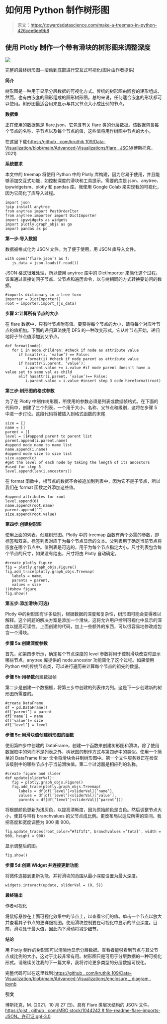 # 如何用 Python 制作树形图

> 原文：<https://towardsdatascience.com/make-a-treemap-in-python-426cee6ee9b8>

## 使用 Plotly 制作一个带有滑块的树形图来调整深度

![](img/bd3ba771ef4812670c95d0c3e55d711b.png)

完整的最终树形图—滚动到底部进行交互式可视化(图片由作者提供)

**简介**

树形图是一种用于显示分层数据的可视化方式。传统的树形图由嵌套的矩形组成，然而，也有由嵌套的圆形组成的圆形树形图。总的来说，任何适合嵌套的形状都可以使用。树形图最适合用来显示与其父节点大小成比例的节点。

**数据集**

正在使用的数据集是 flare.json，它包含有关 flare 类的分层数据。该数据包含每个节点的名称、子节点以及每个节点的值，这些值将用作树图中节点的大小。

在这里下载:[https://github . com/kruthik 109/Data-Visualization/blob/main/Advanced-Visualizations/flare . JSON](https://github.com/kruthik109/Data-Visualization/blob/main/Advanced-Visualizations/flare.json)(博斯托克，2021)

**系统要求**

本文中的 treemap 将使用 Python 中的 Plotly 库构建，因为它易于使用，并且能够添加交互式功能，如控制深度的滑块和工具提示。需要的库是 json、anytree、ipywidgetsm、plotly 和 pandas 库。我使用 Google Colab 来实现我的可视化，因为它简化了库导入过程。

```
import json
!pip install anytree
from anytree import PostOrderIter
from anytree.importer import DictImporter
import ipywidgets as widgets
import plotly.graph_objs as go
import pandas as pd
```

**第一步:导入数据**

数据被格式化为 JSON 文件。为了便于使用，用 JSON 库导入文件。

```
with open(‘flare.json’) as f:
   js_data = json.loads(f.read())
```

JSON 格式很难处理，所以使用 anytree 库中的 DictImporter 来简化这个过程。该库通过直接访问子节点、父节点和遍历命令，以与树相同的方式转换要访问的数据。

```
#imports dictionary in a tree form
importer = DictImporter()
root = importer.import_(js_data)
```

**步骤 2:计算所有节点的大小**

在 flare 数据中，只有叶节点附有值。要获得每个节点的大小，请将每个对应叶节点的值相加。下面的递归算法使用 DFS 的一种改变形式，它从叶节点开始，递归地将子节点值添加到父节点。

```
def format(node):
   for i in node.children: #check if node as attribute value
      if hasattr(i, ‘value’) == False:
          format(i) #check if node parent as attribute value
      if hasattr(i.parent, ‘value’):
         i.parent.value += i.value #if node parent doesn’t have a value set to same val as child
      elif hasattr(i.parent, ‘value’)== False:
         i.parent.value = i.value #insert step 3 code hereformat(root)
```

**第三步:树形图的格式参数**

为了在 Plotly 中制作树形图，所使用的参数必须是列表或数据帧格式。在下面的代码中，创建了三个列表，一个用于大小、名称、父节点和级别，这将在步骤 5 中进一步讨论。这段代码将被插入到格式函数的末尾

```
size = []
name = []
parent = []
level = []#append parent to parent list
parent.append(i.parent.name)
#append node name to name list
name.append(i.name)
#append node size to size list
size.append(c)
#get the level of each node by taking the length of its ancestors
#used for step 5
level.append(len(i.ancestors))
```

在 format 函数中，根节点的数据不会被追加到列表中，因为它不是子节点，所以我们在 format 函数之外添加这些值。

```
#append attributes for root
level.append(0)
name.append(root.name)
parent.append(“”)
size.append(root.value)
```

**第四步:创建树形图**

使用上面的列表，创建树形图。Plotly 中的 treemap 函数有两个必需的参数，即标签和双亲。标签列表对应于为每个节点显示的文本。父列表用于确定当前节点将嵌套在哪个节点中。值列表是可选的，用于为每个节点指定大小。尺寸列表包含每个节点的尺寸，如果没有给出，尺寸将由 Plotly 自动确定。

```
#create plotly figure
fig = plotly.graph_objs.Figure()
fig.add_trace(plotly.graph_objs.Treemap(
   labels = name,
   parents = parent,
   values = size
))#show figure
fig.show()
```

**第五步:添加滑块(可选)**

Plotly 中的树形图有许多级别，根据数据的深度和复杂性，树形图可能会变得难以解释。这个问题的解决方案是添加一个滑块，这将允许用户控制可视化中显示的深度以提高可读性。上面创建的代码，加上一些额外的东西，可以很容易地修改成包含一个滑块。

**步骤 5a:创建深度参数**

首先，如第四步所示，确定每个节点深度的 level 参数将用于控制滑块改变时显示哪些节点。anytree 库提供的 node.ancestor 功能简化了这个过程。如果使用 Python 中的传统节点类，可以进行遍历来计算每个节点的祖先的数量。

**步骤 5b:用参数**创建数据帧

第二步是创建一个数据框，将第三步中创建的列表作为列。这是下一步创建新的树形图所需要的。

```
#create DataFrame
df = pd.DataFrame()
df[‘parent’] = parent
df[‘name’] = name
df[‘value’]= size
df[‘level’] = level
```

**步骤 5c:用滑块值创建树形图的函数**

使用第四步中创建的 DataFrame，创建一个函数来创建树形图和滑块。除了使用数据框中的列而不是列表之外，树状图的制作方式与第四步中的类似。使用一个简单的 DataFrame filter 命令将滑块合并到树形图中。第一个文件服务器正在检查该级别中的哪些节点小于当前滑块值。第二个过滤器是相应列的名称。

```
#create figure and slider
def update(sliderVal):
   fig = plotly.graph_objs.Figure()
   fig.add_trace(plotly.graph_objs.Treemap(
      labels = df[df[‘level’]<sliderVal][‘name’],
      values = df[df[‘level’]<sliderVal][‘value’],
      parents = df[df[‘level’]<sliderVal][‘parent’]))
```

将根部颜色更新为浅灰色，以提高清晰度，因为原始颜色是白色。然后调整节点大小，使其与带有 branchvalues 的父节点成比例。更改布局以适应所需的空间。我把高度和宽度调整为 900 乘 900。

```
fig.update_traces(root_color=”#f1f1f1", branchvalues =’total’, width = 900, height = 900)
```

显示调整后的图。

```
fig.show()
```

**步骤 5d:创建 Widget 并连接更新功能**

将微件连接到更新功能，并将滑块的范围从最小深度设置为最大深度。

```
widgets.interact(update, sliderVal = (0, 5))
```

**最终输出**

作者可视化

将鼠标悬停在上面可视化效果中的节点上，以查看它们的值。单击一个节点以放大并查看其子节点的更详细视图。使用滑块控制要在可视化中显示的节点深度。目前，滑块处于最大值，因此向下滑动将减少细节。

**结论**

用 Plotly 制作的树形图可以清晰地显示分层数据。查看者能够看到节点与其父节点成比例的大小，这对于比较非常有用。树形图只是可用于分层数据的一种可视化形式。请继续关注我的下一篇文章，我将讨论更多类型的分层数据可视化。

完整代码可以在这里找到:[https://github . com/kruthik 109/Data-Visualization/blob/main/Advanced-Visualizations/enclosure _ diagram . ipynb](https://github.com/kruthik109/Data-Visualization/blob/main/Advanced-Visualizations/enclosure_diagram.ipynb)

**引文**

博斯托克，M. (2021，10 月 27 日)。具有 Flare 类层次结构的 JSON 文件。[https://gist . github . com/MBO stock/1044242 # file-readme-flare-imports-JSON。许可证:gpl-3.0](https://gist.github.com/mbostock/1044242#file-readme-flare-imports-json.)